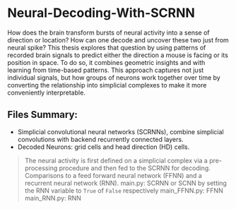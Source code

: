 # Neural-Decoding-With-SCRNN
 How does the brain transform bursts of neural activity into a sense of direction or location?
 How can one decode and uncover these two just from neural spike? This thesis explores that
 question by using patterns of recorded brain signals to predict either the direction a mouse is
 facing or its position in space. To do so, it combines geometric insights and with learning
 from time-based patterns. This approach captures not just individual signals, but how groups of
 neurons work together over time by converting the relationship into simplicial complexes to make
 it more conveniently interpretable.
## Files Summary:
* Simplicial convolutional neural networks (SCRNNs), combine simplicial convolutions with backend recurrently connected layers.
* Decoded Neurons: grid cells and head direction (HD) cells.
> The neural activity is first defined on a simplicial complex via a pre-processing procedure and then fed to the SCRNN for decoding.
> Comparisons to a feed forward neural network (FFNN) and a recurrent neural network (RNN).
> main.py: SCRNN or SCNN by setting the RNN variable to `True` of `False` respectively
> main_FFNN.py: FFNN
> main_RNN.py: RNN
